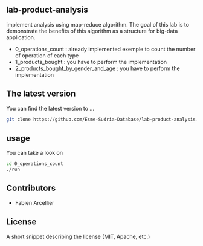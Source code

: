 ## lab-product-analysis

implement analysis using map-reduce algorithm. The goal of
this lab is to demonstrate the benefits of this algorithm
as a structure for big-data application.

* 0_operations_count : already implemented exemple to count the number of operation of each type
* 1_products_bought : you have to perform the implementation
* 2_products_bought_by_gender_and_age : you have to perform the implementation

## The latest version

You can find the latest version to ...

```bash
git clone https://github.com/Esme-Sudria-Database/lab-product-analysis.git
```

## usage

You can take a look on 

```bash
cd 0_operations_count
./run
```

## Contributors

* Fabien Arcellier

## License

A short snippet describing the license (MIT, Apache, etc.)